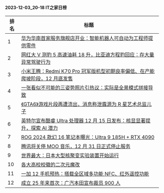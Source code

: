 #### 2023-12-03_20-18  IT之家日榜

| 排名 | 标题|
| --- | ---|
| 1 | [华为华南首家服务旗舰店开业：智能机器人可自动为工程师提供零件](https://www.ithome.com/0/736/641.htm) |
| 2 | [网红大 V 测豹 5 高速油耗 18 升，比亚迪方程豹回应：存大量异常驾驶行为](https://www.ithome.com/0/736/652.htm) |
| 3 | [小米王腾：Redmi K70 Pro 冠军版机型初期良率偏低、在产能爬坡阶段，12 月底发售](https://www.ithome.com/0/736/664.htm) |
| 4 | [一张看似不可能的三姿势照片引热议：实际是全景模式拼接导致](https://www.ithome.com/0/736/667.htm) |
| 5 | [《GTA6》游戏片段再遭流出，消息称泄露源为 R 星艺术总监儿子](https://www.ithome.com/0/736/682.htm) |
| 6 | [英特尔宣布酷睿 Ultra 处理器 12 月 15 日发布：核显显著提升，探索 AI 潜力](https://www.ithome.com/0/736/635.htm) |
| 7 | [ROG 2024 款幻 16 笔记本曝光：Ultra 9 185H + RTX 4090](https://www.ithome.com/0/736/639.htm) |
| 8 | [腾讯将关停 MOO 音乐，12 月 31 日正式停止服务](https://www.ithome.com/0/736/705.htm) |
| 9 | [世界最大：日本大型核聚变实验装置开始运行](https://www.ithome.com/0/736/659.htm) |
| 10 | [各大高校校徽的二次元魔改](https://www.ithome.com/0/736/695.htm) |
| 11 | [一加 12 手机预热：搭载全区域多功能 NFC、红外遥控功能](https://www.ithome.com/0/736/693.htm) |
| 12 | [成立 25 年来首次：广汽本田宣布裁员 900 人](https://www.ithome.com/0/736/699.htm) |
